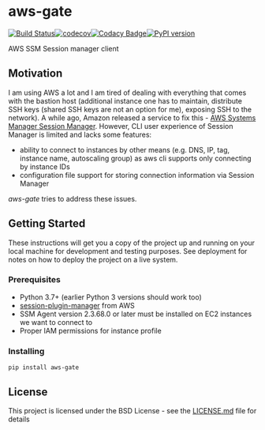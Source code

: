 # aws-gate
[![Build Status](https://travis-ci.org/xen0l/aws-gate.svg?branch=master)](https://travis-ci.org/xen0l/aws-gate)[![codecov](https://codecov.io/gh/xen0l/aws-gate/branch/master/graph/badge.svg)](https://codecov.io/gh/xen0l/aws-gate)[![Codacy Badge](https://api.codacy.com/project/badge/Grade/5f4385e925e34788a20e40b4a3319b2d)](https://app.codacy.com/app/xen0l/aws-gate?utm_source=github.com&utm_medium=referral&utm_content=xen0l/aws-gate&utm_campaign=Badge_Grade_Settings)[![PyPI version](https://badge.fury.io/py/aws-gate.svg)](https://badge.fury.io/py/aws-gate)

AWS SSM Session manager client

## Motivation

I am using AWS a lot and I am tired of dealing with everything that comes with the bastion host (additional instance one has to maintain, distribute SSH keys (shared SSH keys are not an option for me), exposing SSH to the network). A while ago, Amazon released a service to fix this - [AWS Systems Manager Session Manager](https://docs.aws.amazon.com/systems-manager/latest/userguide/session-manager.html). However, CLI user experience of Session Manager is limited and lacks some features:

* ability to connect to instances by other means (e.g. DNS, IP, tag, instance name, autoscaling group) as aws cli supports only connecting by instance IDs
* configuration file support for storing connection information via Session Manager

*aws-gate* tries to address these issues.

## Getting Started

These instructions will get you a copy of the project up and running on your local machine for development and testing purposes. See deployment for notes on how to deploy the project on a live system.

### Prerequisites

* Python 3.7+ (earlier Python 3 versions should work too)
* [session-plugin-manager](https://docs.aws.amazon.com/systems-manager/latest/userguide/session-manager-working-with-install-plugin.html) from AWS
* SSM Agent version 2.3.68.0 or later must be installed on EC2 instances we want to connect to
* Proper IAM permissions for instance profile

### Installing

```
pip install aws-gate
```

## License

This project is licensed under the BSD License - see the [LICENSE.md](LICENSE.md) file for details
